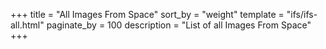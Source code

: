 +++
title = "All Images From Space"
sort_by = "weight"
template = "ifs/ifs-all.html"
paginate_by = 100
description = "List of all Images From Space"
+++